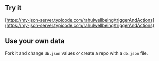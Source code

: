 ## Try it

[https://my-json-server.typicode.com/rahulwellbeing/triggerAndActions](https://my-json-server.typicode.com/rahulwellbeing/triggerAndActions)

## Use your own data

Fork it and change `db.json` values or create a repo with a `db.json` file.
